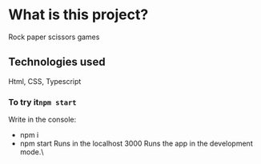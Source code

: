 # What is this project?

Rock paper scissors games

## Technologies used

Html, CSS, Typescript

### To try it`npm start`

Write in the console:
- npm i
- npm start
Runs in the localhost 3000
Runs the app in the development mode.\